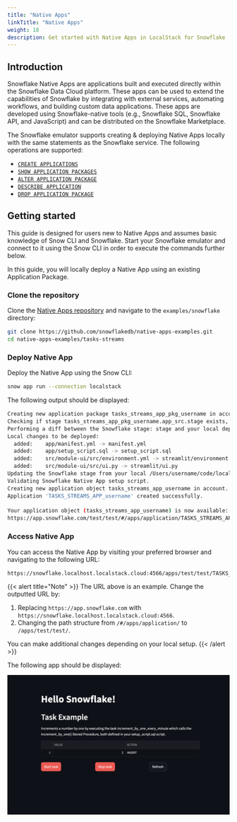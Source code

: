 ```yaml
---
title: "Native Apps"
linkTitle: "Native Apps"
weight: 18
description: Get started with Native Apps in LocalStack for Snowflake
---
```


## Introduction

Snowflake Native Apps are applications built and executed directly within the Snowflake Data Cloud platform. These apps can be used to extend the capabilities of Snowflake by integrating with external services, automating workflows, and building custom data applications. These apps are developed using Snowflake-native tools (e.g., Snowflake SQL, Snowflake API, and JavaScript) and can be distributed on the Snowflake Marketplace.

The Snowflake emulator supports creating & deploying Native Apps locally with the same statements as the Snowflake service. The following operations are supported:

- [`CREATE APPLICATIONS`](https://docs.snowflake.com/en/sql-reference/sql/create-application.html)
- [`SHOW APPLICATION PACKAGES`](https://docs.snowflake.com/en/sql-reference/sql/show-application-packages.html)
- [`ALTER APPLICATION PACKAGE`](https://docs.snowflake.com/en/sql-reference/sql/alter-application-package.html)
- [`DESCRIBE APPLICATION`]( https://docs.snowflake.com/en/sql-reference/sql/desc-application)
- [`DROP APPLICATION PACKAGE`](https://docs.snowflake.com/en/sql-reference/sql/drop-application-package.html)

## Getting started

This guide is designed for users new to Native Apps and assumes basic knowledge of Snow CLI and Snowflake. Start your Snowflake emulator and connect to it using the Snow CLI in order to execute the commands further below.

In this guide, you will locally deploy a Native App using an existing Application Package.

### Clone the repository

Clone the [Native Apps repository](https://github.com/localstack/native-apps) and navigate to the `examples/snowflake` directory:

```bash
git clone https://github.com/snowflakedb/native-apps-examples.git
cd native-apps-examples/tasks-streams
```

### Deploy Native App

Deploy the Native App using the Snow CLI:

```bash
snow app run --connection localstack
```

The following output should be displayed:

```bash
Creating new application package tasks_streams_app_pkg_username in account.
Checking if stage tasks_streams_app_pkg_username.app_src.stage exists, or creating a new one if none exists.
Performing a diff between the Snowflake stage: stage and your local deploy_root: /Users/username/code/localstack/native-apps-examples/tasks-streams/output/deploy.
Local changes to be deployed:
  added:    app/manifest.yml -> manifest.yml
  added:    app/setup_script.sql -> setup_script.sql
  added:    src/module-ui/src/environment.yml -> streamlit/environment.yml
  added:    src/module-ui/src/ui.py -> streamlit/ui.py
Updating the Snowflake stage from your local /Users/username/code/localstack/native-apps-examples/tasks-streams/output/deploy directory.
Validating Snowflake Native App setup script.
Creating new application object tasks_streams_app_username in account.
Application 'TASKS_STREAMS_APP_username' created successfully.

Your application object (tasks_streams_app_username) is now available:
https://app.snowflake.com/test/test/#/apps/application/TASKS_STREAMS_APP_username
```

### Access Native App

You can access the Native App by visiting your preferred browser and navigating to the following URL:

```bash
https://snowflake.localhost.localstack.cloud:4566/apps/test/test/TASKS_STREAMS_APP_username/
```

{{< alert title="Note" >}}
The URL above is an example. Change the outputted URL by:

1.  Replacing `https://app.snowflake.com` with `https://snowflake.localhost.localstack.cloud:4566`.
2.  Changing the path structure from `/#/apps/application/` to `/apps/test/test/`.

You can make additional changes depending on your local setup.
{{< /alert >}}

The following app should be displayed:

<img src="native-app.png" alt="Native App" width="900"/>
<br><br>
